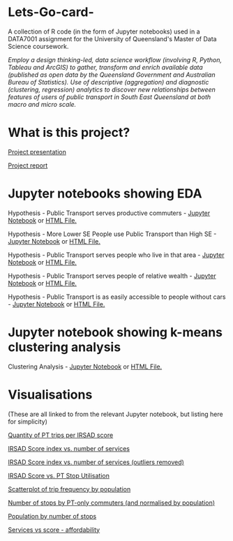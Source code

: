 # Lets-Go-card-
A collection of R code (in the form of Jupyter notebooks) used in a DATA7001 assignment for the University of Queensland's Master of Data Science coursework.

_Employ a design thinking-led, data science workflow (involving R, Python, Tableau and ArcGIS) to gather, transform and enrich available data (published as open data by the Queensland Government and Australian Bureau of Statistics). Use of descriptive (aggregation) and diagnostic (clustering, regression) analytics to discover new relationships between features of users of public transport in South East Queensland at both macro and micro scale._

# What is this project?
[Project presentation](https://drive.google.com/open?id=1CkB1jn-S2n8LT33Zofk-Ro6pX6DhZKck)

[Project report](https://drive.google.com/open?id=1CkB1jn-S2n8LT33Zofk-Ro6pX6DhZKck)



# Jupyter notebooks showing EDA
Hypothesis - Public Transport serves productive commuters - [Jupyter Notebook](https://github.com/TheDataStarter/Lets-Go-card-/blob/master/Jupyter/Dave%20-%20PT%20serves%20productive%20commuters.ipynb) or [HTML File.](https://github.com/TheDataStarter/Lets-Go-card-/blob/master/Jupyter/Dave%20-%20PT%20serves%20productive%20commuters.html)

Hypothesis - More Lower SE People use Public Transport than High SE - [Jupyter Notebook](https://github.com/TheDataStarter/Lets-Go-card-/blob/master/Jupyter/Dave%20-%20more%20low-SE%20people%20use%20public%20transport%20than%20high-SE.ipynb) or [HTML File.](https://github.com/TheDataStarter/Lets-Go-card-/blob/master/Jupyter/Dave%20-%20more%20low-SE%20people%20use%20public%20transport%20than%20high-SE.html)

Hypothesis - Public Transport serves people who live in that area - [Jupyter Notebook](https://github.com/TheDataStarter/Lets-Go-card-/blob/master/Jupyter/Dave%20-%20PT%20serves%20people%20who%20live%20in%20that%20area.ipynb) or [HTML File.](https://github.com/TheDataStarter/Lets-Go-card-/blob/master/Jupyter/Dave%20-%20PT%20serves%20people%20who%20live%20in%20that%20area.html)

Hypothesis - Public Transport serves people of relative wealth - [Jupyter Notebook](https://github.com/TheDataStarter/Lets-Go-card-/blob/master/Jupyter/Dave%20-%20PT%20serves%20people%20of%20relative%20wealth.ipynb) or [HTML File.](https://github.com/TheDataStarter/Lets-Go-card-/blob/master/Jupyter/Dave%20-%20PT%20serves%20people%20of%20relative%20wealth.html)

Hypothesis - Public Transport is as easily accessible to people without cars - [Jupyter Notebook](https://github.com/TheDataStarter/Lets-Go-card-/blob/master/Jupyter/Dave%20-%20PT%20is%20easily%20accessible%20to%20people%20without%20cars.ipynb) or [HTML File.](https://github.com/TheDataStarter/Lets-Go-card-/blob/master/Jupyter/Dave%20-%20PT%20is%20easily%20accessible%20to%20people%20without%20cars.html)

# Jupyter notebook showing k-means clustering analysis

Clustering Analysis - [Jupyter Notebook](https://github.com/TheDataStarter/Lets-Go-card-/blob/master/Jupyter/Dave%20-%20Cluster%20for%20Personas.ipynb) or [HTML File.](https://github.com/TheDataStarter/Lets-Go-card-/blob/master/Jupyter/Dave%20-%20Cluster%20for%20Personas.html)

# Visualisations
(These are all linked to from the relevant Jupyter notebook, but listing here for simplicity)

[Quantity of PT trips per IRSAD score](https://github.com/TheDataStarter/Lets-Go-card-/blob/master/viz/Qty%20of%20trips%20by%20SAD%20score.png)

[IRSAD Score index vs. number of services](https://github.com/TheDataStarter/Lets-Go-card-/blob/master/viz/SAD%20index%20score%20vs%20number%20of%20services.png)

[IRSAD Score index vs. number of services (outliers removed)](https://github.com/TheDataStarter/Lets-Go-card-/blob/master/viz/SAD%20index%20score%20vs%20number%20of%20services%20(2).png)

[IRSAD Score vs. PT Stop Utilisation](https://github.com/TheDataStarter/Lets-Go-card-/blob/master/viz/SAD%20score%20vs%20pt%20stop%20utilisation.png)

[Scatterplot of trip frequency by population](https://github.com/TheDataStarter/Lets-Go-card-/blob/master/viz/Scatter%20plot%20of%20trip%20freq%20by%20population.png)

[Number of stops by PT-only commuters (and normalised by population)](https://github.com/TheDataStarter/Lets-Go-card-/blob/master/viz/num%20of%20stops%20by%20pt-only%20commuters%20and%20norm.png)

[Population by number of stops](https://github.com/TheDataStarter/Lets-Go-card-/blob/master/viz/population%20by%20%23%20stops%20_%20all%20SA2.png)

[Services vs score - affordability](https://github.com/TheDataStarter/Lets-Go-card-/blob/master/viz/services%20vs%20score%20-%20affordability.png)

